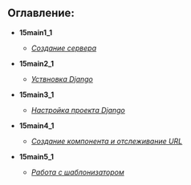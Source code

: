 ## Оглавление:  
- **15main1_1**
    - [*Создание сервера*][1]

- **15main2_1**
    - [*Уствновка Django*][2]

- **15main3_1**
    - [*Настройка проекта Django*][3]

- **15main4_1**
    - [*Создание компонента и отслеживание URL*][4]

- **15main5_1**
    - [*Работа с шаблонизатором*][5]








[1]:https://github.com/InsPekToP/15_module_lessons/blob/master/15main1_1/server.py
[2]:https://github.com/InsPekToP/15_module_lessons/blob/master/15main2_1/install_django.txt
[3]:https://github.com/InsPekToP/15_module_lessons/blob/master/15main3_1/instruction.py
[4]:https://github.com/InsPekToP/15_module_lessons/blob/master/15main4_1/instruction.py
[5]:https://github.com/InsPekToP/15_module_lessons/blob/master/15main5_1/instruction.py